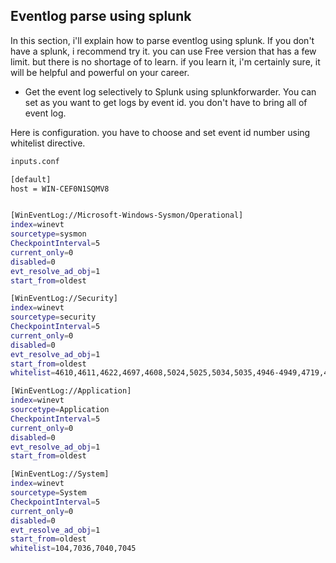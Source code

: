## Eventlog parse using splunk
 In this section, i'll explain how to parse eventlog using splunk.
 If you don't have a splunk, i recommend try it. you can use Free version that has a few limit.
 but there is no shortage of to learn. if you learn it, i'm certainly sure, it will be helpful and powerful on your career.

 - Get the event log selectively to Splunk using splunkforwarder.
 You can set as you want to get logs by event id. you don't have to bring all of event log.

 Here is configuration. you have to choose and set event id number using whitelist directive.

```sh
inputs.conf

[default]
host = WIN-CEF0N1SQMV8


[WinEventLog://Microsoft-Windows-Sysmon/Operational]
index=winevt
sourcetype=sysmon
CheckpointInterval=5
current_only=0
disabled=0
evt_resolve_ad_obj=1
start_from=oldest

[WinEventLog://Security]
index=winevt
sourcetype=security
CheckpointInterval=5
current_only=0
disabled=0
evt_resolve_ad_obj=1
start_from=oldest
whitelist=4610,4611,4622,4697,4608,5024,5025,5034,5035,4946-4949,4719,4624,4625,4648,4634,4647,4649,4778,4779,4800-4803,4688,4689,4698-4702,5140-5144,4720,4722,4723,4724,4725,4726,4738,4740,4781,4782,4793,1102

[WinEventLog://Application]
index=winevt
sourcetype=Application
CheckpointInterval=5
current_only=0
disabled=0
evt_resolve_ad_obj=1
start_from=oldest

[WinEventLog://System]
index=winevt
sourcetype=System
CheckpointInterval=5
current_only=0
disabled=0
evt_resolve_ad_obj=1
start_from=oldest
whitelist=104,7036,7040,7045
```
 

 
 